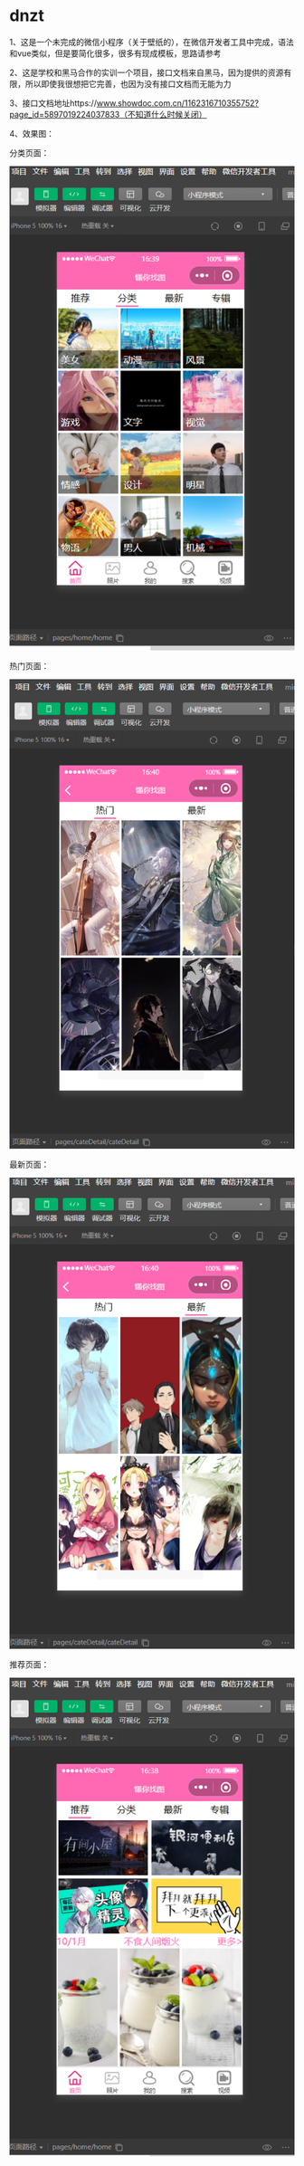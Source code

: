 # dnzt
1、这是一个未完成的微信小程序（关于壁纸的），在微信开发者工具中完成，语法和vue类似，但是要简化很多，很多有现成模板，思路请参考  
  
2、这是学校和黑马合作的实训一个项目，接口文档来自黑马，因为提供的资源有限，所以即使我很想把它完善，也因为没有接口文档而无能为力  
  
3、接口文档地址https://www.showdoc.com.cn/1162316710355752?page_id=5897019224037833（不知道什么时候关闭）  
  
4、效果图：  
  
分类页面：  
  
![分类页面](https://github.com/laipingping/dnzt/blob/master/eff%20imgs/categories.PNG) 

热门页面：  
  
![分类页面](https://github.com/laipingping/dnzt/blob/master/eff%20imgs/hot.PNG)  

最新页面：  
  
![分类页面](https://github.com/laipingping/dnzt/blob/master/eff%20imgs/new.PNG)  

推荐页面：  
 
![分类页面](https://github.com/laipingping/dnzt/blob/master/eff%20imgs/recommend.PNG)  

  

